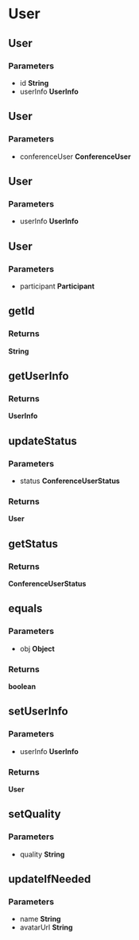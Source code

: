 # User

## User

### Parameters

 - id **String**
 - userInfo **UserInfo**


## User

### Parameters

 - conferenceUser **ConferenceUser**


## User

### Parameters

 - userInfo **UserInfo**


## User

### Parameters

 - participant **Participant**


## getId

### Returns

__String__

## getUserInfo

### Returns

__UserInfo__

## updateStatus

### Parameters

 - status **ConferenceUserStatus**

### Returns

__User__

## getStatus

### Returns

__ConferenceUserStatus__

## equals

### Parameters

 - obj **Object**

### Returns

__boolean__

## setUserInfo

### Parameters

 - userInfo **UserInfo**

### Returns

__User__

## setQuality

### Parameters

 - quality **String**


## updateIfNeeded

### Parameters

 - name **String**
 - avatarUrl **String**


